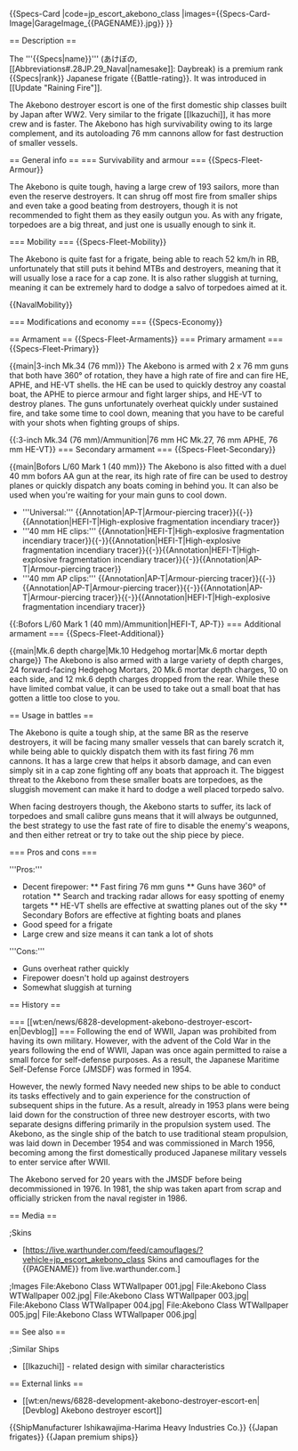{{Specs-Card
|code=jp_escort_akebono_class
|images={{Specs-Card-Image|GarageImage_{{PAGENAME}}.jpg}}
}}

== Description ==
<!-- ''In the first part of the description, cover the history of the ship's creation and military application. In the second part, tell the reader about using this ship in the game. Add a screenshot: if a beginner player has a hard time remembering vehicles by name, a picture will help them identify the ship in question.'' -->
The '''{{Specs|name}}''' (あけぼの, [[Abbreviations#.28JP.29_Naval|namesake]]: Daybreak) is a premium rank {{Specs|rank}} Japanese frigate {{Battle-rating}}. It was introduced in [[Update "Raining Fire"]].

The Akebono destroyer escort is one of the first domestic ship classes built by Japan after WW2. Very similar to the frigate [[Ikazuchi]], it has more crew and is faster. The Akebono has high survivability owing to its large complement, and its autoloading 76 mm cannons allow for fast destruction of smaller vessels.

== General info ==
=== Survivability and armour ===
{{Specs-Fleet-Armour}}
<!-- ''Talk about the vehicle's armour. Note the most well-defended and most vulnerable zones, e.g. the ammo magazine. Evaluate the composition of components and assemblies responsible for movement and manoeuvrability. Evaluate the survivability of the primary and secondary armaments separately. Don't forget to mention the size of the crew, which plays an important role in fleet mechanics. Save tips on preserving survivability for the "Usage in battles" section. If necessary, use a graphical template to show the most well-protected or most vulnerable points in the armour.'' -->
The Akebono is quite tough, having a large crew of 193 sailors, more than even the reserve destroyers. It can shrug off most fire from smaller ships and even take a good beating from destroyers, though it is not recommended to fight them as they easily outgun you. As with any frigate, torpedoes are a big threat, and just one is usually enough to sink it.

=== Mobility ===
{{Specs-Fleet-Mobility}}
<!-- ''Write about the ship's mobility. Evaluate its power and manoeuvrability, rudder rerouting speed, stopping speed at full tilt, with its maximum forward and reverse speed.'' -->
The Akebono is quite fast for a frigate, being able to reach 52 km/h in RB, unfortunately that still puts it behind MTBs and destroyers, meaning that it will usually lose a race for a cap zone. It is also rather sluggish at turning, meaning it can be extremely hard to dodge a salvo of torpedoes aimed at it.

{{NavalMobility}}

=== Modifications and economy ===
{{Specs-Economy}}

== Armament ==
{{Specs-Fleet-Armaments}}
=== Primary armament ===
{{Specs-Fleet-Primary}}
<!-- ''Provide information about the characteristics of the primary armament. Evaluate their efficacy in battle based on their reload speed, ballistics and the capacity of their shells. Add a link to the main article about the weapon: <code><nowiki>{{main|Weapon name (calibre)}}</nowiki></code>. Broadly describe the ammunition available for the primary armament, and provide recommendations on how to use it and which ammunition to choose.'' -->
{{main|3-inch Mk.34 (76 mm)}}
The Akebono is armed with 2 x 76 mm guns that both have 360° of rotation, they have a high rate of fire and can fire HE, APHE, and HE-VT shells. the HE can be used to quickly destroy any coastal boat, the APHE to pierce armour and fight larger ships, and HE-VT to destroy planes. The guns unfortunately overheat quickly under sustained fire, and take some time to cool down, meaning that you have to be careful with your shots when fighting groups of ships.

{{:3-inch Mk.34 (76 mm)/Ammunition|76 mm HC Mk.27, 76 mm APHE, 76 mm HE-VT}}
=== Secondary armament ===
{{Specs-Fleet-Secondary}}
<!-- ''Some ships are fitted with weapons of various calibres. Secondary armaments are defined as weapons chosen with the control <code>Select secondary weapon</code>. Evaluate the secondary armaments and give advice on how to use them. Describe the ammunition available for the secondary armament. Provide recommendations on how to use them and which ammunition to choose. Remember that any anti-air armament, even heavy calibre weapons, belong in the next section. If there is no secondary armament, remove this section.'' -->
{{main|Bofors L/60 Mark 1 (40 mm)}}
The Akebono is also fitted with a duel 40 mm bofors AA gun at the rear, its high rate of fire can be used to destroy planes or quickly dispatch any boats coming in behind you. It can also be used when you're waiting for your main guns to cool down.

* '''Universal:''' {{Annotation|AP-T|Armour-piercing tracer}}{{-}}{{Annotation|HEFI-T|High-explosive fragmentation incendiary tracer}}
* '''40 mm HE clips:''' {{Annotation|HEFI-T|High-explosive fragmentation incendiary tracer}}{{-}}{{Annotation|HEFI-T|High-explosive fragmentation incendiary tracer}}{{-}}{{Annotation|HEFI-T|High-explosive fragmentation incendiary tracer}}{{-}}{{Annotation|AP-T|Armour-piercing tracer}}
* '''40 mm AP clips:''' {{Annotation|AP-T|Armour-piercing tracer}}{{-}}{{Annotation|AP-T|Armour-piercing tracer}}{{-}}{{Annotation|AP-T|Armour-piercing tracer}}{{-}}{{Annotation|HEFI-T|High-explosive fragmentation incendiary tracer}}

{{:Bofors L/60 Mark 1 (40 mm)/Ammunition|HEFI-T, AP-T}}
=== Additional armament ===
{{Specs-Fleet-Additional}}
<!-- ''Describe the available additional armaments of the ship: depth charges, mines, torpedoes. Talk about their positions, available ammunition and launch features such as dead zones of torpedoes. If there is no additional armament, remove this section.'' -->
{{main|Mk.6 depth charge|Mk.10 Hedgehog mortar|Mk.6 mortar depth charge}}
The Akebono is also armed with a large variety of depth charges, 24 forward-facing Hedgehog Mortars, 20 Mk.6 mortar depth charges, 10 on each side, and 12 mk.6 depth charges dropped from the rear. While these have limited combat value, it can be used to take out a small boat that has gotten a little too close to you.

== Usage in battles ==
<!-- ''Describe the technique of using this ship, the characteristics of her use in a team and tips on strategy. Abstain from writing an entire guide – don't try to provide a single point of view, but give the reader food for thought. Talk about the most dangerous opponents for this vehicle and provide recommendations on fighting them. If necessary, note the specifics of playing with this vehicle in various modes (AB, RB, SB).'' -->
The Akebono is quite a tough ship, at the same BR as the reserve destroyers, it will be facing many smaller vessels that can barely scratch it, while being able to quickly dispatch them with its fast firing 76 mm cannons. It has a large crew that helps it absorb damage, and can even simply sit in a cap zone fighting off any boats that approach it. The biggest threat to the Akebono from these smaller boats are torpedoes, as the sluggish movement can make it hard to dodge a well placed torpedo salvo.

When facing destroyers though, the Akebono starts to suffer, its lack of torpedoes and small calibre guns means that it will always be outgunned, the best strategy to use the fast rate of fire to disable the enemy's weapons, and then either retreat or try to take out the ship piece by piece.

=== Pros and cons ===
<!-- ''Summarise and briefly evaluate the vehicle in terms of its characteristics and combat effectiveness. Mark its pros and cons in the bulleted list. Try not to use more than 6 points for each of the characteristics. Avoid using categorical definitions such as "bad", "good" and the like - use substitutions with softer forms such as "inadequate" and "effective".'' -->
'''Pros:'''

* Decent firepower:
** Fast firing 76 mm guns
** Guns have 360° of rotation
** Search and tracking radar allows for easy spotting of enemy targets
** HE-VT shells are effective at swatting planes out of the sky
** Secondary Bofors are effective at fighting boats and planes
* Good speed for a frigate
* Large crew and size means it can tank a lot of shots

'''Cons:'''

* Guns overheat rather quickly
* Firepower doesn't hold up against destroyers
* Somewhat sluggish at turning

== History ==
<!-- ''Describe the history of the creation and combat usage of the ship in more detail than in the introduction. If the historical reference turns out to be too long, take it to a separate article, taking a link to the article about the ship and adding a block "/History" (example: <nowiki>https://wiki.warthunder.com/(Ship-name)/History</nowiki>) and add a link to it here using the <code>main</code> template. Be sure to reference text and sources by using <code><nowiki><ref></ref></nowiki></code>, as well as adding them at the end of the article with <code><nowiki><references /></nowiki></code>. This section may also include the ship's dev blog entry (if applicable) and the in-game encyclopedia description (under <code><nowiki>=== In-game description ===</nowiki></code>, also if applicable).'' -->
=== [[wt:en/news/6828-development-akebono-destroyer-escort-en|Devblog]] ===
Following the end of WWII, Japan was prohibited from having its own military. However, with the advent of the Cold War in the years following the end of WWII, Japan was once again permitted to raise a small force for self-defense purposes. As a result, the Japanese Maritime Self-Defense Force (JMSDF) was formed in 1954.

However, the newly formed Navy needed new ships to be able to conduct its tasks effectively and to gain experience for the construction of subsequent ships in the future. As a result, already in 1953 plans were being laid down for the construction of three new destroyer escorts, with two separate designs differing primarily in the propulsion system used. The Akebono, as the single ship of the batch to use traditional steam propulsion, was laid down in December 1954 and was commissioned in March 1956, becoming among the first domestically produced Japanese military vessels to enter service after WWII.

The Akebono served for 20 years with the JMSDF before being decommissioned in 1976. In 1981, the ship was taken apart from scrap and officially stricken from the naval register in 1986.

== Media ==
<!-- ''Excellent additions to the article would be video guides, screenshots from the game, and photos.'' -->

;Skins

* [https://live.warthunder.com/feed/camouflages/?vehicle=jp_escort_akebono_class Skins and camouflages for the {{PAGENAME}} from live.warthunder.com.]

;Images
<gallery mode="packed" caption="Akebono Devblog Images" heights="200">
File:Akebono Class WTWallpaper 001.jpg|
File:Akebono Class WTWallpaper 002.jpg|
File:Akebono Class WTWallpaper 003.jpg|
File:Akebono Class WTWallpaper 004.jpg|
File:Akebono Class WTWallpaper 005.jpg|
File:Akebono Class WTWallpaper 006.jpg|
</gallery>

== See also ==
<!-- ''Links to articles on the War Thunder Wiki that you think will be useful for the reader, for example:''
* ''reference to the series of the ship;''
* ''links to approximate analogues of other nations and research trees.'' -->

;Similar Ships

* [[Ikazuchi]] - related design with similar characteristics

== External links ==
<!-- ''Paste links to sources and external resources, such as:''
* ''topic on the official game forum;''
* ''other literature.'' -->

* [[wt:en/news/6828-development-akebono-destroyer-escort-en|[Devblog] Akebono destroyer escort]]

{{ShipManufacturer Ishikawajima-Harima Heavy Industries Co.}}
{{Japan frigates}}
{{Japan premium ships}}